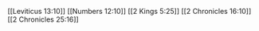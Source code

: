 [[Leviticus 13:10]]
[[Numbers 12:10]]
[[2 Kings 5:25]]
[[2 Chronicles 16:10]]
[[2 Chronicles 25:16]]

